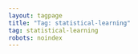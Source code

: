 ```yaml
---
layout: tagpage
title: "Tag: statistical-learning"
tag: statistical-learning
robots: noindex
---
```

